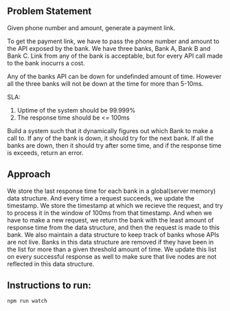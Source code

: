 
## Problem Statement
Given phone number and amount, generate a payment link.

To get the payment link, we have to pass the phone number and amount to the API exposed by the bank.
We have three banks, Bank A, Bank B and Bank C.
Link from any of the bank is acceptable, but for every API call made to the bank inocurrs a cost. 

Any of the banks API can be down for undefinded amount of time. 
However all the three banks will not be down at the time for more than 5-10ms.

SLA:
1. Uptime of the system should be 99.999%
2. The response time should be <= 100ms


Build a system such that it dynamically figures out which Bank to make a call to. 
If any of the bank is down, it should try for the next bank.
If all the banks are down, then it should try after some time, and if the response time is exceeds, return an error.


## Approach
We store the last response time for each bank in a global(server memory) data structure. And every time a request succeeds, we update the timestamp. We store the timestamp at which we recieve the request, and try to process it in the window of 100ms from that timestamp. 
And when we have to make a new request, we return the bank with the least amount of response time from the data structure, and then the
request is made to this bank.
We also maintain a data structure to keep track of banks whose APIs are not live. Banks in this data structure are removed if they have been in the list for more than a given threshold amount of time. We update this list on every successful response as well to make sure that live nodes are not reflected in this data structure.


## Instructions to run:
```npm run watch```
